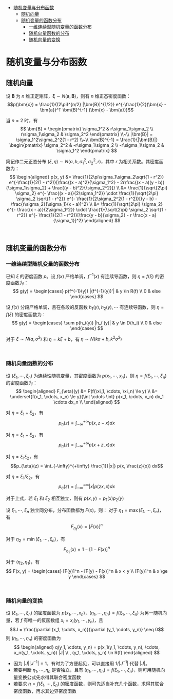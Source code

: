 
- [随机变量与分布函数](#随机变量与分布函数)
  - [随机向量](#随机向量)
  - [随机变量的函数分布](#随机变量的函数分布)
    - [一维连续型随机变量的函数分布](#一维连续型随机变量的函数分布)
    - [随机向量函数的分布](#随机向量函数的分布)
    - [随机向量的变换](#随机向量的变换)





# 随机变量与分布函数
## 随机向量
设 $\bm{B}$ 为 $n$ 维正定矩阵，$\bm{\xi} \sim N(\bm{a}, \bm{B})$，则有 $n$ 维正态密度函数：
$$p(\bm{x}) = \frac{1}{(2\pi)^{n/2} |\bm{B}|^{1/2}} e^{-\frac{1}{2}(\bm{x} - \bm{a})^T \bm{B}^{-1} (\bm{x} - \bm{a})}$$

当 $n = 2$ 时，有 
$$
\bm{B} = \begin{pmatrix} \sigma_1^2 & r\sigma_1\sigma_2 \\ r\sigma_1\sigma_2 & \sigma_2^2 \end{pmatrix} \\~\\
|\bm{B}| = \sigma_1^2\sigma_2^2(1 - r^2) \\~\\
\bm{B}^{-1} = \frac{1}{|\bm{B}|} \begin{pmatrix} \sigma_2^2 & -r\sigma_1\sigma_2 \\ -r\sigma_1\sigma_2 & \sigma_1^2 \end{pmatrix}
$$

简记作二元正态分布 $(\xi, \eta) \sim N(a, b, \sigma_1^2, \sigma_2^2, r)$，其中 $r$ 为相关系数。其密度函数为：
$$
\begin{aligned}
  p(x, y) &= \frac{1}{2\pi\sigma_1\sigma_2\sqrt{1 - r^2}} e^{-\frac{1}{2(1 - r^2)}[\frac{(x - a)^2}{\sigma_1^2} - 2r\frac{(x - a)(y - b)}{\sigma_1\sigma_2} + \frac{(y - b)^2}{\sigma_2^2}]} \\
  &= \frac{1}{\sqrt{2\pi} \sigma_2} e^{- \frac{(x - a)}{2\sigma_1^2}} \cdot \frac{1}{\sqrt{2\pi} \sigma_2 \sqrt{1 - r^2}} e^{- \frac{1}{2\sigma_2^2(1 - r^2)}[(y - b) - \frac{r\sigma_2}{\sigma_1}(x - a)]^2} \\
  &= \frac{1}{\sqrt{2\pi} \sigma_2} e^{- \frac{(x - a)}{2\sigma_1^2}} \cdot \frac{1}{\sqrt{2\pi} \sigma_2 \sqrt{1 - r^2}} e^{- \frac{1}{2(1 - r^2)}[\frac{y - b}{\sigma_2} - r \frac{x - a}{\sigma_1}]^2}
\end{aligned}
$$




<br>

## 随机变量的函数分布
### 一维连续型随机变量的函数分布
已知 $\xi$ 的密度函数 $p$。设 $f(x)$ 严格单调，$f^{-1}(x)$ 有连续导函数，则 $\eta = f(\xi)$ 的密度函数为：
$$
g(y) = 
\begin{cases}
  p(f^{-1}(y)) |(f^{-1}(y))'| & y \in R(f) \\
  0 & else
\end{cases}
$$

设 $f(x)$ 分段严格单调，且在各段的反函数 $h_1(y), h_2(y), \cdots$ 有连续导函数，则 $\eta = f(\xi)$ 的密度函数为：
$$
g(y) = 
\begin{cases}
  \sum p(h_i(y)) |h_i'(y)| & y \in D(h_i) \\
  0 & else
\end{cases}
$$

对于 $\xi \sim N(a, \sigma^2)$ 和 $\eta = k\xi + b$，有 $\eta \sim N(ka + b, k^2\sigma^2)$





<br>

### 随机向量函数的分布
设 $(\xi_1, \cdots, \xi_n)$ 为连续性随机变量，其密度函数为 $p(x_1, \cdots, x_n)$，则 $\eta = f(\xi_1, \cdots, \xi_n)$ 的密度函数为：
$$
\begin{aligned}
  F_{\eta}(y) &= P(f(\xi_1, \cdots, \xi_n) \le y) \\
  &= \underset{f(x_1, \cdots, x_n) \le y}{\int \cdots \int} p(x_1, \cdots, x_n) dx_1 \cdots dx_n \\
\end{aligned}
$$

对 $\eta = \xi_1 + \xi_2$，有 $$p_{\eta}(z) = \int_{-\infty}^{+\infty} p(x, z - x) dx$$

对 $\eta = \xi_1 - \xi_2$，有 $$p_{\eta}(z) = \int_{-\infty}^{+\infty} p(x + z, x) dx$$

对 $\eta = \xi_1 \xi_2$，有 $$p_{\eta}(z) = \int_{-\infty}^{+\infty} \frac{1}{|x|} p(x, \frac{z}{x}) dx$$

对 $\eta = \xi_1 / \xi_2$，有 $$p_{\eta}(z) = \int_{-\infty}^{+\infty} |x| p(zx, x) dx$$

对于上式，若 $\xi_1$ 和 $\xi_2$ 相互独立，则有 $p(x, y) = p_1(x) p_2(y)$


设 $\xi_1, \cdots, \xi_n$ 独立同分布，分布函数都为 $F(x)$，则：
对于 $\eta_1 = \max(\xi_1, \cdots, \xi_n)$，有 $$F_{\eta_1}(x) = [F(x)]^n$$

对于 $\eta_2 = \min(\xi_1, \cdots, \xi_n)$，有 $$F_{\eta_2}(x) = 1 - [1 - F(x)]^n$$

对于 $(\eta_2, \eta_1)$，有
$$
F(x, y) = 
\begin{cases}
  [F(y)]^n - [F(y) - F(x)]^n & x < y \\
  [F(y)]^n & x \ge y
\end{cases}
$$



<br>

### 随机向量的变换
设 $(\xi_1, \cdots, \xi_n)$ 的密度函数为 $p(x_1, \cdots, x_n)$，$(\eta_1, \cdots, \eta_n) = f(\xi_1, \cdots, \xi_n)$ 为另一随机向量，若 $f$ 有唯一的反函数组 $x_i = x_i(y_1, \cdots, y_n)$，且 $$J = \frac{\partial (x_1, \cdots, x_n)}{\partial (y_1, \cdots, y_n)} \neq 0$$ 则 $(\eta_1, \cdots, \eta_n)$ 的密度函数为
$$
\begin{aligned}
  q(y_1, \cdots, y_n) = p(x_1(y_1, \cdots, y_n), \cdots, x_n(y_1, \cdots, y_n)) |J| \\
  , (y_1, \cdots, y_n) \in R(f)
\end{aligned}
$$

- 因为 $|J||J^{-1}| = 1$，有时为了方便起见，可以直接用 $1/|J^{-1}|$ 代替 $|J|$。
- 若要判断 $\eta_1, \cdots, \eta_n$ 是否独立，且有 $(\eta_1, \cdots, \eta_n) = f(\xi_1, \cdots, \xi_n)$，则可用随机向量变换公式先求得其联合密度函数
- 若要求 $\eta = f(\xi_1, \cdots, \xi_n)$ 的密度函数，则可先适当补充几个函数，求得其联合密度函数，再求其边界密度函数
